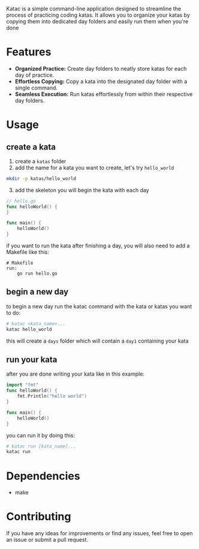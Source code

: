 Katac is a simple command-line application designed to streamline the process of practicing coding katas. It allows you to organize your katas by copying them into dedicated day folders and easily run them when you're done

# Features

- **Organized Practice:** Create day folders to neatly store katas for each day of practice.
- **Effortless Copying:** Copy a kata into the designated day folder with a single command.
- **Seamless Execution:** Run katas effortlessly from within their respective day folders.

# Usage
## create a kata
1. create a `katas` folder
2. add the name for a kata you want to create, let's try `hello_world`
```bash
mkdir -p katas/hello_world
```
3. add the skeleton you will begin the kata with each day
```go
// hello.go
func helloWorld() {
}

func main() {
    helloWorld()
}
```

if you want to run the kata after finishing a day, you will also need to add a Makefile like
this:
```make
# Makefile
run:
    go run hello.go
```

## begin a new day
to begin a new day run the katac command with the kata or katas you want to do:
```bash
# katac <kata_name>...
katac hello_world
```
this will create a `days` folder which will contain a `day1` containing your kata

## run your kata
after you are done writing your kata like in this example:
```go
import "fmt"
func helloWorld() {
    fmt.Println("hello world")
}

func main() {
    helloWorld()
}
```
you can run it by doing this:
```bash
# katac run [kata_name]...
katac run
```

# Dependencies
- make


# Contributing

If you have any ideas for improvements or find any issues, feel free to open an issue or submit a pull request.
